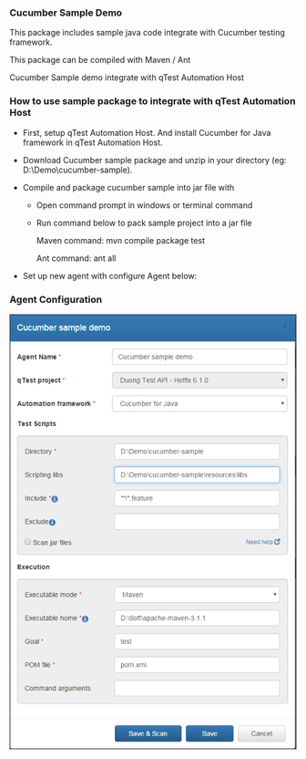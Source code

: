 ### Cucumber Sample Demo 

This package includes sample java code integrate with Cucumber testing framework.

This package can be compiled with Maven / Ant

Cucumber Sample demo integrate with qTest Automation Host

### How to use sample package to integrate with qTest Automation Host
- First, setup qTest Automation Host. And install Cucumber for Java framework in qTest Automation Host.
- Download Cucumber sample package and unzip in your directory (eg: D:\Demo\cucumber-sample).
- Compile and package cucumber sample into jar file with 
   - Open command prompt in windows or terminal command
   - Run command below to pack sample project into a jar file
     
     Maven command: mvn compile package test
     
     Ant command: ant all
     
- Set up new agent with configure Agent below:

### Agent Configuration

![Agent Configuration](/documentation/agent-configuration.png?raw=true)
